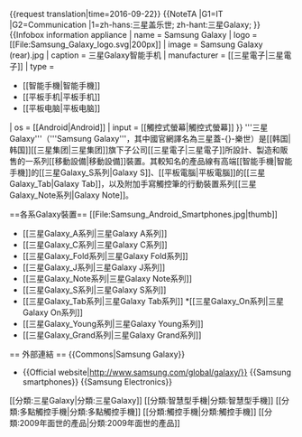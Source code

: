 {{request translation|time=2016-09-22}}
{{NoteTA
|G1=IT
|G2=Communication
|1=zh-hans:三星盖乐世; zh-hant:三星Galaxy;
}}
{{Infobox information appliance
| name         = Samsung Galaxy
| logo         = [[File:Samsung_Galaxy_logo.svg|200px]]
| image        = Samsung Galaxy (rear).jpg
| caption      = 三星Galaxy智能手机
| manufacturer = [[三星電子|三星電子]]
| type         = <div>
* [[智能手機|智能手機]]
* [[平板手机|平板手机]]
* [[平板电脑|平板电脑]]
</div>
| os           = [[Android|Android]]
| input        = [[觸控式螢幕|觸控式螢幕]]
}}
'''三星Galaxy'''（'''Samsung Galaxy'''，其中國官網譯名為三星蓋-{}-樂世）是[[韩国|韩国]][[三星集团|三星集团]]旗下子公司[[三星電子|三星電子]]所設計、製造和販售的一系列[[移動設備|移動設備]]裝置。其較知名的產品線有高端[[智能手機|智能手機]]的[[三星Galaxy_S系列|Galaxy S]]、[[平板電腦|平板電腦]]的[[三星Galaxy_Tab|Galaxy Tab]]，以及附加手寫觸控筆的行動裝置系列[[三星Galaxy_Note系列|Galaxy Note]]。

==各系Galaxy裝置==
[[File:Samsung_Android_Smartphones.jpg|thumb]]
* [[三星Galaxy_A系列|三星Galaxy A系列]]
* [[三星Galaxy_C系列|三星Galaxy C系列]]
* [[三星Galaxy_Fold系列|三星Galaxy Fold系列]]
* [[三星Galaxy_J系列|三星Galaxy J系列]]
* [[三星Galaxy_Note系列|三星Galaxy Note系列]]
* [[三星Galaxy_S系列|三星Galaxy S系列]]
* [[三星Galaxy_Tab系列|三星Galaxy Tab系列]]
*[[三星Galaxy_On系列|三星Galaxy On系列]]
* [[三星Galaxy_Young系列|三星Galaxy Young系列]]
* [[三星Galaxy_Grand系列|三星Galaxy Grand系列]]

== 外部連結 ==
{{Commons|Samsung Galaxy}}
* {{Official website|http://www.samsung.com/global/galaxy/}}
{{Samsung smartphones}}
{{Samsung Electronics}}

[[分類:三星Galaxy|分類:三星Galaxy]]
[[分類:智慧型手機|分類:智慧型手機]]
[[分類:多點觸控手機|分類:多點觸控手機]]
[[分類:觸控手機|分類:觸控手機]]
[[分類:2009年面世的產品|分類:2009年面世的產品]]